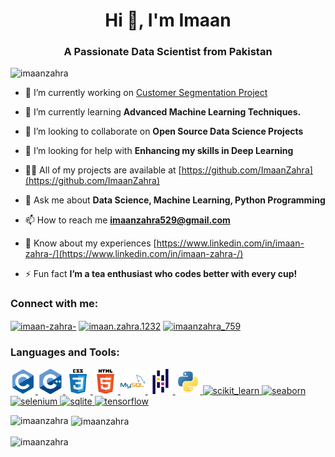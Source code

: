 <h1 align="center">Hi 👋, I'm Imaan</h1>
<h3 align="center">A Passionate Data Scientist from Pakistan</h3>

<p align="left"> <img src="https://komarev.com/ghpvc/?username=imaanzahra&label=Profile%20views&color=0e75b6&style=flat" alt="imaanzahra" /> </p>

- 🔭 I’m currently working on [Customer Segmentation Project](https://github.com/ImaanZahra/Customer-Segmentation-Project)

- 🌱 I’m currently learning **Advanced Machine Learning Techniques.**

- 👯 I’m looking to collaborate on **Open Source Data Science Projects**

- 🤝 I’m looking for help with **Enhancing my skills in Deep Learning**

- 👨‍💻 All of my projects are available at [https://github.com/ImaanZahra](https://github.com/ImaanZahra)

- 💬 Ask me about **Data Science, Machine Learning, Python Programming**

- 📫 How to reach me **imaanzahra529@gmail.com**

- 📄 Know about my experiences [https://www.linkedin.com/in/imaan-zahra-/](https://www.linkedin.com/in/imaan-zahra-/)

- ⚡ Fun fact **I’m a tea enthusiast who codes better with every cup!**

<h3 align="left">Connect with me:</h3>
<p align="left">
<a href="https://linkedin.com/in/imaan-zahra-" target="blank"><img align="center" src="https://raw.githubusercontent.com/rahuldkjain/github-profile-readme-generator/master/src/images/icons/Social/linked-in-alt.svg" alt="imaan-zahra-" height="30" width="40" /></a>
<a href="https://fb.com/imaan.zahra.1232" target="blank"><img align="center" src="https://raw.githubusercontent.com/rahuldkjain/github-profile-readme-generator/master/src/images/icons/Social/facebook.svg" alt="imaan.zahra.1232" height="30" width="40" /></a>
<a href="https://instagram.com/imaanzahra_759" target="blank"><img align="center" src="https://raw.githubusercontent.com/rahuldkjain/github-profile-readme-generator/master/src/images/icons/Social/instagram.svg" alt="imaanzahra_759" height="30" width="40" /></a>
</p>

<h3 align="left">Languages and Tools:</h3>
<p align="left"> <a href="https://www.cprogramming.com/" target="_blank" rel="noreferrer"> <img src="https://raw.githubusercontent.com/devicons/devicon/master/icons/c/c-original.svg" alt="c" width="40" height="40"/> </a> <a href="https://www.w3schools.com/cpp/" target="_blank" rel="noreferrer"> <img src="https://raw.githubusercontent.com/devicons/devicon/master/icons/cplusplus/cplusplus-original.svg" alt="cplusplus" width="40" height="40"/> </a> <a href="https://www.w3schools.com/css/" target="_blank" rel="noreferrer"> <img src="https://raw.githubusercontent.com/devicons/devicon/master/icons/css3/css3-original-wordmark.svg" alt="css3" width="40" height="40"/> </a> <a href="https://www.w3.org/html/" target="_blank" rel="noreferrer"> <img src="https://raw.githubusercontent.com/devicons/devicon/master/icons/html5/html5-original-wordmark.svg" alt="html5" width="40" height="40"/> </a> <a href="https://www.mysql.com/" target="_blank" rel="noreferrer"> <img src="https://raw.githubusercontent.com/devicons/devicon/master/icons/mysql/mysql-original-wordmark.svg" alt="mysql" width="40" height="40"/> </a> <a href="https://pandas.pydata.org/" target="_blank" rel="noreferrer"> <img src="https://raw.githubusercontent.com/devicons/devicon/2ae2a900d2f041da66e950e4d48052658d850630/icons/pandas/pandas-original.svg" alt="pandas" width="40" height="40"/> </a> <a href="https://www.python.org" target="_blank" rel="noreferrer"> <img src="https://raw.githubusercontent.com/devicons/devicon/master/icons/python/python-original.svg" alt="python" width="40" height="40"/> </a> <a href="https://scikit-learn.org/" target="_blank" rel="noreferrer"> <img src="https://upload.wikimedia.org/wikipedia/commons/0/05/Scikit_learn_logo_small.svg" alt="scikit_learn" width="40" height="40"/> </a> <a href="https://seaborn.pydata.org/" target="_blank" rel="noreferrer"> <img src="https://seaborn.pydata.org/_images/logo-mark-lightbg.svg" alt="seaborn" width="40" height="40"/> </a> <a href="https://www.selenium.dev" target="_blank" rel="noreferrer"> <img src="https://raw.githubusercontent.com/detain/svg-logos/780f25886640cef088af994181646db2f6b1a3f8/svg/selenium-logo.svg" alt="selenium" width="40" height="40"/> </a> <a href="https://www.sqlite.org/" target="_blank" rel="noreferrer"> <img src="https://www.vectorlogo.zone/logos/sqlite/sqlite-icon.svg" alt="sqlite" width="40" height="40"/> </a> <a href="https://www.tensorflow.org" target="_blank" rel="noreferrer"> <img src="https://www.vectorlogo.zone/logos/tensorflow/tensorflow-icon.svg" alt="tensorflow" width="40" height="40"/> </a> </p>

<p><img align="left" src="https://github-readme-stats.vercel.app/api/top-langs?username=imaanzahra&show_icons=true&locale=en&layout=compact" alt="imaanzahra" /></p>

<p>&nbsp;<img align="center" src="https://github-readme-stats.vercel.app/api?username=imaanzahra&show_icons=true&locale=en" alt="imaanzahra" /></p>

<p><img align="center" src="https://github-readme-streak-stats.herokuapp.com/?user=imaanzahra&" alt="imaanzahra" /></p>
